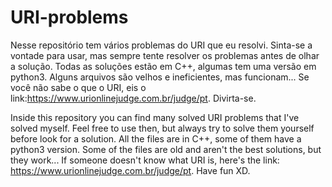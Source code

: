 # URI-problems

  Nesse repositório tem vários problemas do URI que eu resolvi. Sinta-se a vontade para usar, mas sempre tente resolver os problemas antes de olhar a solução. 
  Todas as soluções estão em C++, algumas tem uma versão em python3.
  Alguns arquivos são velhos e ineficientes, mas funcionam...
  Se você não sabe o que o URI, eis o link:https://www.urionlinejudge.com.br/judge/pt. Divirta-se.
  
  Inside this repository you can find many solved URI problems that I've solved myself. Feel free to use then, but always try to solve them yourself before look for a solution. 
  All the files are in C++, some of them have a python3 version.
  Some of the files are old and aren't the best solutions, but they work...
  If someone doesn't know what URI is, here's the link: https://www.urionlinejudge.com.br/judge/pt.
  Have fun XD.

